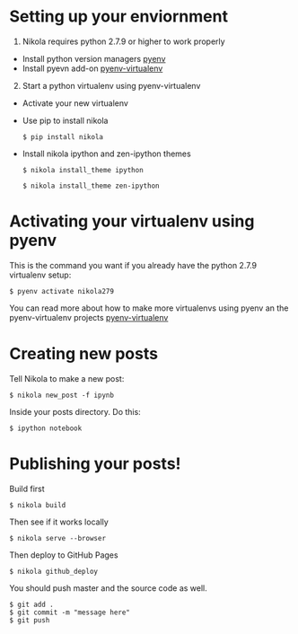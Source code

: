 # Setting up your enviornment

1. Nikola requires python 2.7.9 or higher to work properly

  * Install python version managers [pyenv](https://github.com/yyuu/pyenv)
  * Install pyevn add-on [pyenv-virtualenv](https://github.com/yyuu/pyenv-virtualenv)
2. Start a python virtualenv using pyenv-virtualenv

  * Activate your new virtualenv
  * Use pip to install nikola

    `$ pip install nikola`

  * Install nikola ipython and zen-ipython themes

    `$ nikola install_theme ipython`

    `$ nikola install_theme zen-ipython`

# Activating your virtualenv using pyenv

This is the command you want if you already have the python 2.7.9 virtualenv setup:
```
$ pyenv activate nikola279
```

You can read more about how to make more virtualenvs using pyenv an the pyenv-virtualenv projects [pyenv-virtualenv](https://github.com/yyuu/pyenv-virtualenv)

# Creating new posts

Tell Nikola to make a new post:
```
$ nikola new_post -f ipynb
```

Inside your posts directory. Do this:
```
$ ipython notebook
```

# Publishing your posts!
Build first
```
$ nikola build
```

Then see if it works locally
```
$ nikola serve --browser
```

Then deploy to GitHub Pages
```
$ nikola github_deploy
```

You should push master and the source code as well.
```
$ git add .
$ git commit -m "message here"
$ git push
```
